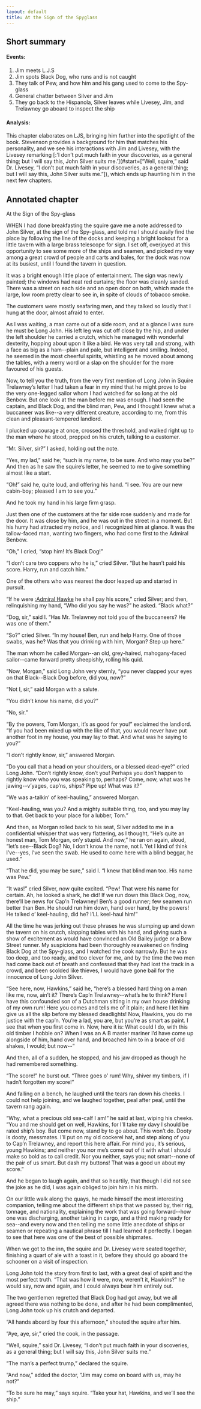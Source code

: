 ```yaml
---
layout: default
title: At the Sign of the Spyglass
---
```

## Short summary  
#### Events: 
1. Jim meets L.J.S
2. Jim spots Black Dog, who runs and is not caught
3. They talk of Pew, and how him and his gang used to come to the Spy-glass
4. General chatter between Silver and Jim
5. They go back to the Hispanola, Silver leaves while Livesey, Jim, and Trelawney go aboard to inspect the ship

#### Analysis:  
This chapter elaborates on LJS, bringing him further into the spotlight of the book. Stevenson provides a background for him that matches his personality, and we see his interactions with Jim and Livesey, with the Livesey remarking [:'I don’t put much faith in your discoveries, as a general thing; but I will say this, John Silver suits me.'](#start=[“Well, squire,” said Dr. Livesey, “I don’t put much faith in your discoveries, as a general thing; but I will say this, John Silver suits me.”]), which ends up haunting him in the next few chapters.

## Annotated chapter  
At the Sign of the Spy-glass

WHEN I had done breakfasting the squire gave me a note addressed to John
Silver, at the sign of the Spy-glass, and told me I should easily
find the place by following the line of the docks and keeping a bright
lookout for a little tavern with a large brass telescope for sign. I
set off, overjoyed at this opportunity to see some more of the ships and
seamen, and picked my way among a great crowd of people and carts and
bales, for the dock was now at its busiest, until I found the tavern in
question.

It was a bright enough little place of entertainment. The sign was
newly painted; the windows had neat red curtains; the floor was cleanly
sanded. There was a street on each side and an open door on both, which
made the large, low room pretty clear to see in, in spite of clouds of
tobacco smoke.

The customers were mostly seafaring men, and they talked so loudly that
I hung at the door, almost afraid to enter.

As I was waiting, a man came out of a side room, and at a glance I was
sure he must be Long John. His left leg was cut off close by the hip,
and under the left shoulder he carried a crutch, which he managed with
wonderful dexterity, hopping about upon it like a bird. He was very tall
and strong, with a face as big as a ham--plain and pale, but intelligent
and smiling. Indeed, he seemed in the most cheerful spirits, whistling
as he moved about among the tables, with a merry word or a slap on the
shoulder for the more favoured of his guests.

Now, to tell you the truth, from the very first mention of Long John in
Squire Trelawney’s letter I had taken a fear in my mind that he might
prove to be the very one-legged sailor whom I had watched for so long at
the old Benbow. But one look at the man before me was enough. I had seen
the captain, and Black Dog, and the blind man, Pew, and I thought I knew
what a buccaneer was like--a very different creature, according to me,
from this clean and pleasant-tempered landlord.

I plucked up courage at once, crossed the threshold, and walked right up
to the man where he stood, propped on his crutch, talking to a customer.

“Mr. Silver, sir?” I asked, holding out the note.

“Yes, my lad,” said he; “such is my name, to be sure. And who may you
be?” And then as he saw the squire’s letter, he seemed to me to give
something almost like a start.

“Oh!” said he, quite loud, and offering his hand. “I see. You are our
new cabin-boy; pleased I am to see you.”

And he took my hand in his large firm grasp.

Just then one of the customers at the far side rose suddenly and made
for the door. It was close by him, and he was out in the street in a
moment. But his hurry had attracted my notice, and I recognized him at
glance. It was the tallow-faced man, wanting two fingers, who had come
first to the Admiral Benbow.

“Oh,” I cried, “stop him! It’s Black Dog!”

“I don’t care two coppers who he is,” cried Silver. “But he hasn’t paid
his score. Harry, run and catch him.”

One of the others who was nearest the door leaped up and started in
pursuit.

“If he were [:Admiral Hawke](https://en.wikipedia.org/wiki/Edward_Hawke,_1st_Baron_Hawke) he shall pay his score,” cried Silver; and
then, relinquishing my hand, “Who did you say he was?” he asked. “Black
what?”

“Dog, sir,” said I. “Has Mr. Trelawney not told you of the buccaneers?
He was one of them.”

“So?” cried Silver. “In my house! Ben, run and help Harry. One of those
swabs, was he? Was that you drinking with him, Morgan? Step up here.”

The man whom he called Morgan--an old, grey-haired, mahogany-faced
sailor--came forward pretty sheepishly, rolling his quid.

“Now, Morgan,” said Long John very sternly, “you never clapped your eyes
on that Black--Black Dog before, did you, now?”

“Not I, sir,” said Morgan with a salute.

“You didn’t know his name, did you?”

“No, sir.”

“By the powers, Tom Morgan, it’s as good for you!” exclaimed the
landlord. “If you had been mixed up with the like of that, you would
never have put another foot in my house, you may lay to that. And what
was he saying to you?”

“I don’t rightly know, sir,” answered Morgan.

“Do you call that a head on your shoulders, or a blessed dead-eye?”
 cried Long John. “Don’t rightly know, don’t you! Perhaps you don’t
happen to rightly know who you was speaking to, perhaps? Come, now, what
was he jawing--v’yages, cap’ns, ships? Pipe up! What was it?”

“We was a-talkin’ of keel-hauling,” answered Morgan.

“Keel-hauling, was you? And a mighty suitable thing, too, and you may
lay to that. Get back to your place for a lubber, Tom.”

And then, as Morgan rolled back to his seat, Silver added to me in a
confidential whisper that was very flattering, as I thought, “He’s
quite an honest man, Tom Morgan, on’y stupid. And now,” he ran on again,
aloud, “let’s see--Black Dog? No, I don’t know the name, not I. Yet I
kind of think I’ve--yes, I’ve seen the swab. He used to come here with a
blind beggar, he used.”

“That he did, you may be sure,” said I. “I knew that blind man too. His
name was Pew.”

“It was!” cried Silver, now quite excited. “Pew! That were his name for
certain. Ah, he looked a shark, he did! If we run down this Black Dog,
now, there’ll be news for Cap’n Trelawney! Ben’s a good runner; few
seamen run better than Ben. He should run him down, hand over hand, by
the powers! He talked o’ keel-hauling, did he? I’LL keel-haul him!”

All the time he was jerking out these phrases he was stumping up and
down the tavern on his crutch, slapping tables with his hand, and giving
such a show of excitement as would have convinced an Old Bailey judge
or a Bow Street runner. My suspicions had been thoroughly reawakened on
finding Black Dog at the Spy-glass, and I watched the cook narrowly. But
he was too deep, and too ready, and too clever for me, and by the time
the two men had come back out of breath and confessed that they had lost
the track in a crowd, and been scolded like thieves, I would have gone
bail for the innocence of Long John Silver.

“See here, now, Hawkins,” said he, “here’s a blessed hard thing on a
man like me, now, ain’t it? There’s Cap’n Trelawney--what’s he to think?
Here I have this confounded son of a Dutchman sitting in my own house
drinking of my own rum! Here you comes and tells me of it plain; and
here I let him give us all the slip before my blessed deadlights! Now,
Hawkins, you do me justice with the cap’n. You’re a lad, you are, but
you’re as smart as paint. I see that when you first come in. Now, here
it is: What could I do, with this old timber I hobble on? When I was an
A B master mariner I’d have come up alongside of him, hand over hand,
and broached him to in a brace of old shakes, I would; but now--”

And then, all of a sudden, he stopped, and his jaw dropped as though he
had remembered something.

“The score!” he burst out. “Three goes o’ rum! Why, shiver my timbers,
if I hadn’t forgotten my score!”

And falling on a bench, he laughed until the tears ran down his cheeks.
I could not help joining, and we laughed together, peal after peal,
until the tavern rang again.

“Why, what a precious old sea-calf I am!” he said at last, wiping his
cheeks. “You and me should get on well, Hawkins, for I’ll take my davy
I should be rated ship’s boy. But come now, stand by to go about. This
won’t do. Dooty is dooty, messmates. I’ll put on my old cockerel hat,
and step along of you to Cap’n Trelawney, and report this here affair.
For mind you, it’s serious, young Hawkins; and neither you nor me’s come
out of it with what I should make so bold as to call credit. Nor you
neither, says you; not smart--none of the pair of us smart. But dash my
buttons! That was a good un about my score.”

And he began to laugh again, and that so heartily, that though I did not
see the joke as he did, I was again obliged to join him in his mirth.

On our little walk along the quays, he made himself the most interesting
companion, telling me about the different ships that we passed by,
their rig, tonnage, and nationality, explaining the work that was going
forward--how one was discharging, another taking in cargo, and a third
making ready for sea--and every now and then telling me some little
anecdote of ships or seamen or repeating a nautical phrase till I had
learned it perfectly. I began to see that here was one of the best of
possible shipmates.

When we got to the inn, the squire and Dr. Livesey were seated together,
finishing a quart of ale with a toast in it, before they should go
aboard the schooner on a visit of inspection.

Long John told the story from first to last, with a great deal of spirit
and the most perfect truth. “That was how it were, now, weren’t it,
Hawkins?” he would say, now and again, and I could always bear him
entirely out.

The two gentlemen regretted that Black Dog had got away, but we all
agreed there was nothing to be done, and after he had been complimented,
Long John took up his crutch and departed.

“All hands aboard by four this afternoon,” shouted the squire after him.

“Aye, aye, sir,” cried the cook, in the passage.

“Well, squire,” said Dr. Livesey, “I don’t put much faith in your
discoveries, as a general thing; but I will say this, John Silver suits
me.”

“The man’s a perfect trump,” declared the squire.

“And now,” added the doctor, “Jim may come on board with us, may he
not?”

“To be sure he may,” says squire. “Take your hat, Hawkins, and we’ll see
the ship.”
